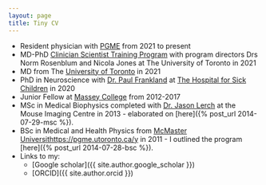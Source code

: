 ```yaml
---
layout: page
title: Tiny CV
---
```


* Resident physician with [PGME](https://pgme.utoronto.ca/) from 2021 to present
* MD-PhD [Clinician Scientist Training Program](https://md.utoronto.ca/mdphd) with program directors Drs Norm Rosenblum and Nicola Jones at The University of Toronto in 2021 
* MD from The [University of Toronto](https://md.utoronto.ca/md-program) in 2021
* PhD in Neuroscience with [Dr. Paul Frankland](https://www.jflab.ca/) at [The Hospital for Sick Children](http://www.sickkids.ca/) in 2020
* Junior Fellow at [Massey College](http://www.masseycollege.ca) from 2012-2017
* MSc in Medical Biophysics completed with [Dr. Jason Lerch](http://medbio.utoronto.ca/faculty/lerch.html) at the Mouse Imaging Centre in 2013 - elaborated on [here]({% post_url 2014-07-29-msc %}). 
* BSc in Medical and Health Physics from [McMaster Universithttps://pgme.utoronto.ca/y](https://www.mcmaster.ca/) in 2011 - I outlined the program [here]({% post_url 2014-07-28-bsc %}).
* Links to my:
    * [Google scholar]({{ site.author.google_scholar }})
    * [ORCID]({{ site.author.orcid }})